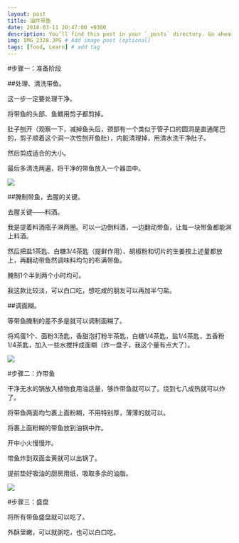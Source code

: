```yaml
---
layout: post
title: 油炸带鱼
date: 2018-03-11 20:47:00 +0300
description: You’ll find this post in your `_posts` directory. Go ahead and edit it and re-build the site to see your changes. # Add post description (optional)
img: IMG_2328.JPG # Add image post (optional)
tags: [food, Learn] # add tag
---
```

#步骤一：准备阶段  

##处理、清洗带鱼。  

这一步一定要处理干净。  

将带鱼的头部、鱼鳍用剪子都剪掉。  

肚子刨开（观察一下，减掉鱼头后，颈部有一个类似于管子口的圆洞是直通尾巴的，剪子顺着这个洞一次性刨开鱼肚），内脏清理掉，用清水洗干净肚子。  

然后剪成适合的大小。  

最后多清洗两遍，将干净的带鱼放入一个器皿中。  

![]({{site.baseurl}}/assets/img/7C23171B317CF5B49D9AB3F795C3DFA7.JPG)

##腌制带鱼，去腥的关键。  

去腥关键——料酒。  

我是提着料酒瓶子淋两圈。可以一边倒料酒，一边翻动带鱼，让每一块带鱼都能淋上料酒。  

然后把盐1茶匙、白糖3/4茶匙（提鲜作用）、胡椒粉和切片的生姜按上述量都放上，再翻动带鱼然调味料均匀的布满带鱼。  

腌制1个半到两个小时均可。  

我这款比较淡，可以白口吃，想吃咸的朋友可以再加半勺盐。  

##调面糊。  

等带鱼腌制的差不多是就可以调制面糊了。  

将鸡蛋1个、面粉3汤匙，香甜泡打粉半茶匙，白糖1/4茶匙，盐1/4茶匙，五香粉1/4茶匙，加入一些水搅拌成面糊（炸一盘子，我这个量有点大了）。  

![]({{site.baseurl}}/assets/img/IMG_2326.JPG) 


#步骤二：炸带鱼  


干净无水的锅放入植物食用油适量，够炸带鱼就可以了。烧到七八成热就可以炸了。  
  
将带鱼两面均匀裹上面粉糊，不用特别厚，薄薄的就可以。  

将裹上面粉糊的带鱼放到油锅中炸。  

开中小火慢慢炸。  

带鱼炸到双面金黄就可以出锅了。  

提前垫好吸油的厨房用纸，吸取多余的油脂。  

![]({{site.baseurl}}/assets/img/IMG_2327.JPG)  


#步骤三：盛盘  

将所有带鱼盛盘就可以吃了。  

外酥里嫩，可以就粥吃，也可以白口吃。  

  


